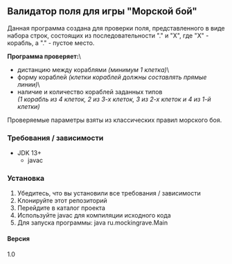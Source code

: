## **Валидатор поля для игры "Морской бой"**

Данная программа создана для проверки поля,
представленного в виде набора строк, состоящих из последовательности
"." и "Х", где "Х" - корабль, а "." - пустое место.

**Программа проверяет:**\
- дистанцию между кораблями _(минимум 1 клетка)_\
- форму кораблей _(клетки кораблей должны составлять прямые линии)_\
- наличие и количество кораблей заданных типов\
_(1 корабль из 4 клеток, 2 из 3-х клеток, 3 из 2-х клеток и 4 из 1-й клетки)_

Проверяемые параметры взяты из классических правил морского боя.

### Требования / зависимости
- JDK 13+
    - javac

### Установка
1) Убедитесь, что вы установили все требования / зависимости
2) Клонируйте этот репозиторий
3) Перейдите в каталог проекта
4) Используйте javac для компиляции исходного кода
5) Для запуска программы: java ru.mockingrave.Main

#### Версия
1.0